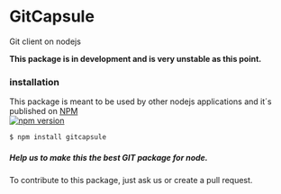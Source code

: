 # GitCapsule
Git client on nodejs

**This package is in development and is very unstable as this point.**

### installation   
This package is meant to be used by other nodejs applications and it´s published on [NPM](https://www.npmjs.com/package/gitcapsule)   
[![npm version](https://badge.fury.io/js/gitcapsule.svg)](https://badge.fury.io/js/gitcapsule)

```sh
$ npm install gitcapsule
```

##### Help us to make this the best GIT package for node.   
To contribute to this package, just ask us or create a pull request.
